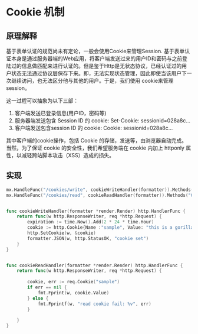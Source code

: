 # Cookie 机制

## 原理解释

基于表单认证的规范尚未有定论，一般会使用Cookie来管理Session.
基于表单认证本身是通过服务器端的Web应用，将客户端发送过来的用户ID和密码与之前登陆过的信息做匹配来进行认证的。但是鉴于Http是无状态协议，已经认证过的用户状态无法通过协议层保存下来。即，无法实现状态管理，因此即使当该用户下一次继续访问，也无法区分他与其他的用户。于是，我们使用 cookie来管理session。


这一过程可以抽象为以下三部：

1. 客户端发送已登录信息(用户ID，密码等)
2. 服务器端发送包含 Session ID 的 cookie: Set-Cookie: sessionid=028a8c...
3. 客户端发送包含session ID 的 cookie: Cookie: sessionid=028a8c...

其中客户端的cookie操作，包括 Cookie 的存储，发送等，由浏览器自动完成。当然，为了保证 cookie 的安全性，我们希望服务端在 cookie 内加上 httponly 属性，以减轻跨站脚本攻击（XSS）造成的损失。


## 实现

```go
mx.HandleFunc("/cookies/write", cookieWriteHandler(formatter)).Methods("GET")
mx.HandleFunc("/cookies/read", cookieReadHandler(formatter)).Methods("GET")


func cookieWriteHandler(formatter *render.Render) http.HandlerFunc {
	return func(w http.ResponseWriter, req *http.Request) {
		expiration := time.Now().Add(2 * 24 * time.Hour)
		cookie := http.Cookie{Name :"sample", Value: "this is a gorilla cookie", Expires: expiration}
		http.SetCookie(w, &cookie)
		formatter.JSON(w, http.StatusOK, "cookie set")
	}
}


func cookieReadHandler(formatter *render.Render) http.HandlerFunc {
	return func(w http.ResponseWriter, req *http.Request) {
		
		cookie, err := req.Cookie("sample")
		if err == nil {
			fmt.Fprint(w, cookie.Value)
		} else {
			fmt.Fprintf(w, "read cookie fail: %v", err)
		}
		
	}
}
```
